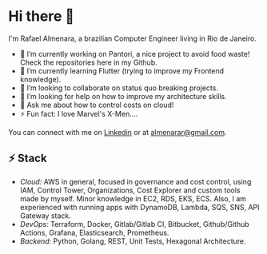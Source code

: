 # Hi there 👋
I'm Rafael Almenara, a brazilian Computer Engineer living in Rio de Janeiro. 

- 🔭 I’m currently working on Pantori, a nice project to avoid food waste! Check the repositories here in my Github.
- 🌱 I’m currently learning Flutter (trying to improve my Frontend knowledge).
- 👯 I’m looking to collaborate on status quo breaking projects.
- 🤔 I’m looking for help on how to improve my architecture skills.
- 💬 Ask me about how to control costs on cloud!
- ⚡ Fun fact: I love Marvel's X-Men....

You can connect with me on [Linkedin](www.linkedin.com/in/rafael-almenara) or at almenarar@gmail.com.
<!--
**almenarar/almenarar** is a ✨ _special_ ✨ repository because its `README.md` (this file) appears on your GitHub profile.

Here are some ideas to get you started:

- 🔭 I’m currently working on ...
- 🌱 I’m currently learning ...
- 👯 I’m looking to collaborate on ...
- 🤔 I’m looking for help with ...
- 💬 Ask me about ...
- 📫 How to reach me: ...
- 😄 Pronouns: ...
- ⚡ Fun fact: ...
-->
## ⚡ Stack

* *Cloud:* AWS in general, focused in governance and cost control, using IAM, Control Tower, Organizations, Cost Explorer and custom tools made by myself. Minor knowledge in EC2, RDS, EKS, ECS. Also, I am experienced with running apps with DynamoDB, Lambda, SQS, SNS, API Gateway stack.
* *DevOps:* Terraform, Docker, Gitlab/Gitlab CI, Bitbucket, Github/Github Actions, Grafana, Elasticsearch, Prometheus.
* *Backend:* Python, Golang, REST, Unit Tests, Hexagonal Architecture.
